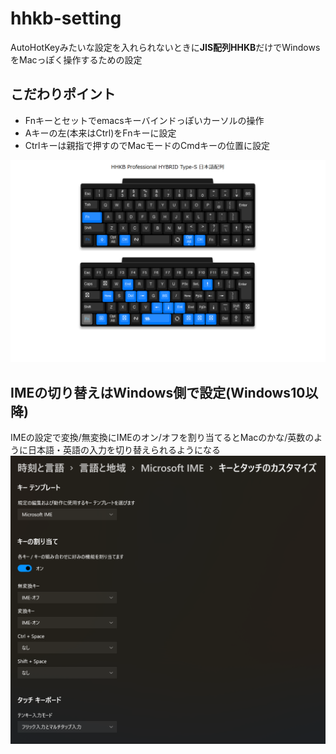 # hhkb-setting
AutoHotKeyみたいな設定を入れられないときに**JIS配列HHKB**だけでWindowsをMacっぽく操作するための設定


## こだわりポイント
- Fnキーとセットでemacsキーバインドっぽいカーソルの操作
- Aキーの左(本来はCtrl)をFnキーに設定
- Ctrlキーは親指で押すのでMacモードのCmdキーの位置に設定

![キー配置画像](image/windows_keymap.png)

## IMEの切り替えはWindows側で設定(Windows10以降)
IMEの設定で変換/無変換にIMEのオン/オフを割り当てるとMacのかな/英数のように日本語・英語の入力を切り替えられるようになる
![IME設定画像](image/ime_config.png)
